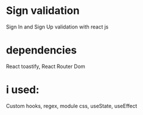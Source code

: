 # Sign validation

Sign In and Sign Up validation with react js

# dependencies

React toastify, React Router Dom

# i used:

Custom hooks, regex, module css, useState, useEffect
